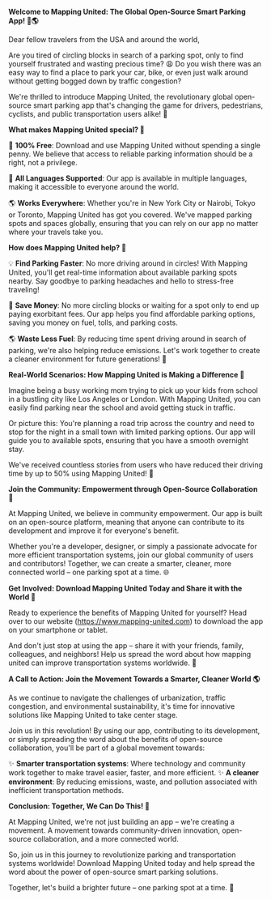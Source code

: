 **Welcome to Mapping United: The Global Open-Source Smart Parking App! 🚗🌎**

Dear fellow travelers from the USA and around the world,

Are you tired of circling blocks in search of a parking spot, only to find yourself frustrated and wasting precious time? 😩 Do you wish there was an easy way to find a place to park your car, bike, or even just walk around without getting bogged down by traffic congestion?

We're thrilled to introduce Mapping United, the revolutionary global open-source smart parking app that's changing the game for drivers, pedestrians, cyclists, and public transportation users alike! 🌟

**What makes Mapping United special? 🤔**

🚀 **100% Free**: Download and use Mapping United without spending a single penny. We believe that access to reliable parking information should be a right, not a privilege.

💬 **All Languages Supported**: Our app is available in multiple languages, making it accessible to everyone around the world.

🌎 **Works Everywhere**: Whether you're in New York City or Nairobi, Tokyo or Toronto, Mapping United has got you covered. We've mapped parking spots and spaces globally, ensuring that you can rely on our app no matter where your travels take you.

**How does Mapping United help? 🤔**

💡 **Find Parking Faster**: No more driving around in circles! With Mapping United, you'll get real-time information about available parking spots nearby. Say goodbye to parking headaches and hello to stress-free traveling!

💸 **Save Money**: No more circling blocks or waiting for a spot only to end up paying exorbitant fees. Our app helps you find affordable parking options, saving you money on fuel, tolls, and parking costs.

🌎 **Waste Less Fuel**: By reducing time spent driving around in search of parking, we're also helping reduce emissions. Let's work together to create a cleaner environment for future generations! 🌱

**Real-World Scenarios: How Mapping United is Making a Difference 🌟**

Imagine being a busy working mom trying to pick up your kids from school in a bustling city like Los Angeles or London. With Mapping United, you can easily find parking near the school and avoid getting stuck in traffic.

Or picture this: You're planning a road trip across the country and need to stop for the night in a small town with limited parking options. Our app will guide you to available spots, ensuring that you have a smooth overnight stay.

We've received countless stories from users who have reduced their driving time by up to 50% using Mapping United! 🚀

**Join the Community: Empowerment through Open-Source Collaboration 👥**

At Mapping United, we believe in community empowerment. Our app is built on an open-source platform, meaning that anyone can contribute to its development and improve it for everyone's benefit.

Whether you're a developer, designer, or simply a passionate advocate for more efficient transportation systems, join our global community of users and contributors! Together, we can create a smarter, cleaner, more connected world – one parking spot at a time. 🌐

**Get Involved: Download Mapping United Today and Share it with the World 🚀**

Ready to experience the benefits of Mapping United for yourself? Head over to our website (https://www.mapping-united.com) to download the app on your smartphone or tablet.

And don't just stop at using the app – share it with your friends, family, colleagues, and neighbors! Help us spread the word about how mapping united can improve transportation systems worldwide. 📢

**A Call to Action: Join the Movement Towards a Smarter, Cleaner World 🌎**

As we continue to navigate the challenges of urbanization, traffic congestion, and environmental sustainability, it's time for innovative solutions like Mapping United to take center stage.

Join us in this revolution! By using our app, contributing to its development, or simply spreading the word about the benefits of open-source collaboration, you'll be part of a global movement towards:

✨ **Smarter transportation systems**: Where technology and community work together to make travel easier, faster, and more efficient.
✨ **A cleaner environment**: By reducing emissions, waste, and pollution associated with inefficient transportation methods.

**Conclusion: Together, We Can Do This! 🌟**

At Mapping United, we're not just building an app – we're creating a movement. A movement towards community-driven innovation, open-source collaboration, and a more connected world.

So, join us in this journey to revolutionize parking and transportation systems worldwide! Download Mapping United today and help spread the word about the power of open-source smart parking solutions.

Together, let's build a brighter future – one parking spot at a time. 🌈